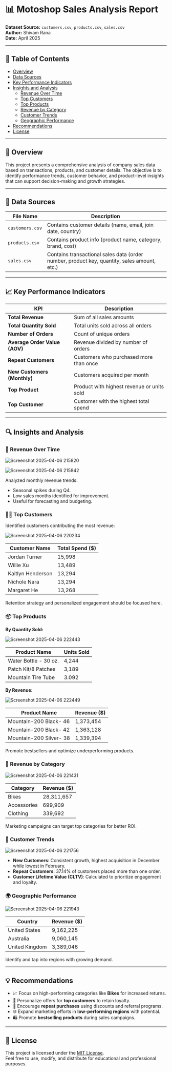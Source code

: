 # 📊 Motoshop Sales Analysis Report

**Dataset Source:** `customers.csv`, `products.csv`, `sales.csv`  
**Author:** Shivam Rana  
**Date:** April 2025

---

## 📌 Table of Contents
- [Overview](#overview)
- [Data Sources](#data-sources)
- [Key Performance Indicators](#key-performance-indicators)
- [Insights and Analysis](#insights-and-analysis)
  - [Revenue Over Time](#revenue-over-time)
  - [Top Customers](#top-customers)
  - [Top Products](#top-products)
  - [Revenue by Category](#revenue-by-category)
  - [Customer Trends](#customer-trends)
  - [Geographic Performance](#geographic-performance)
- [Recommendations](#recommendations)
- [License](#license)

---

## 📖 Overview

This project presents a comprehensive analysis of company sales data based on transactions, products, and customer details. The objective is to identify performance trends, customer behavior, and product-level insights that can support decision-making and growth strategies.

---

## 📂 Data Sources

| File Name           | Description                                        |
|---------------------|----------------------------------------------------|
| `customers.csv` | Contains customer details (name, email, join date, country) |
| `products.csv`  | Contains product info (product name, category, brand, cost) |
| `sales.csv`    | Contains transactional sales data (order number, product key, quantity, sales amount, etc.) |

---

## 📈 Key Performance Indicators

| KPI                          |  Description                                      |
|------------------------------|---------------------------------------------------|
| **Total Revenue**            | Sum of all sales amounts                          |
| **Total Quantity Sold**      | Total units sold across all orders                |
| **Number of Orders**         | Count of unique orders                            |
| **Average Order Value (AOV)**| Revenue divided by number of orders               |
| **Repeat Customers**         | Customers who purchased more than once            |
| **New Customers (Monthly)**  | Customers acquired per month                      |
| **Top Product**              | Product with highest revenue or units sold        |
| **Top Customer**             | Customer with the highest total spend             |

---

## 🔍 Insights and Analysis

### 📆 Revenue Over Time

![Screenshot 2025-04-06 215820](https://github.com/user-attachments/assets/7a32ce4a-e326-4572-8b3a-fcc6c918350d)

![Screenshot 2025-04-06 215842](https://github.com/user-attachments/assets/d22529f8-fad9-4fd5-84b2-e726fd4845c2)

Analyzed monthly revenue trends:
- Seasonal spikes during Q4.
- Low sales months identified for improvement.
- Useful for forecasting and budgeting.

### 🧑‍💼 Top Customers

Identified customers contributing the most revenue:

![Screenshot 2025-04-06 220234](https://github.com/user-attachments/assets/9d623f01-34ac-44dd-bb83-74843ed0580f)

| Customer Name     | Total Spend ($)  |
|-------------------|------------------|
| Jordan Turner     | 15,998           |
| Willie Xu         | 13,489           |
| Kaitlyn Henderson | 13,294           |
| Nichole Nara      | 13,294           |
| Margaret He       | 13,268           |

Retention strategy and personalized engagement should be focused here.

### 📦 Top Products

**By Quantity Sold:**

![Screenshot 2025-04-06 222443](https://github.com/user-attachments/assets/aa2ef1be-77a1-4960-af12-fa101d3d20b0)


|    Product Name      | Units Sold |
|----------------------|------------|
| Water Bottle - 30 oz.| 4,244      |
| Patch Kit/8 Patches  | 3,189      |
|  Mountain Tire Tube  | 3.092      |

**By Revenue:**

![Screenshot 2025-04-06 222449](https://github.com/user-attachments/assets/2b25deb9-1f34-44a6-9cd2-33c084cfc358)

|      Product Name       | Revenue ($)  |
|-------------------------|--------------|
| Mountain-200 Black- 46	|  1,373,454   |
|  Mountain-200 Black- 42	|  1,363,128   |
|  Mountain-200 Silver- 38|	 1,339,394   | 

Promote bestsellers and optimize underperforming products.

### 🧾 Revenue by Category

![Screenshot 2025-04-06 221431](https://github.com/user-attachments/assets/a0dcab8e-0a24-492d-b656-76add76caec0)

| Category      | Revenue ($) |
|---------------|-------------|
|   Bikes	      | 28,311,657  |
|   Accessories	| 699,909     |
|   Clothing	  | 339,692     |

Marketing campaigns can target top categories for better ROI.

### 👥 Customer Trends

![Screenshot 2025-04-06 221756](https://github.com/user-attachments/assets/67f46a74-48a9-4107-b1ce-163369ef13fe)


- **New Customers**: Consistent growth, highest acquisition in December while lowest in February.
- **Repeat Customers**: 37.14% of customers placed more than one order.
- **Customer Lifetime Value (CLTV)**: Calculated to prioritize engagement and loyalty.

### 🌍 Geographic Performance

![Screenshot 2025-04-06 221943](https://github.com/user-attachments/assets/ca7f8578-6814-4be8-b3de-d05b1bef1e47)


| Country        | Revenue ($)  |
|----------------|--------------|
| United States	 |  9,162,225   |
| Australia	     |  9,060,145   |
| United Kingdom |	3,389,046   |

Identify and tap into regions with growing demand.

---

## 💡 Recommendations

- 📈 Focus on high-performing categories like **Bikes** for increased returns.
- 🎯 Personalize offers for **top customers** to retain loyalty.
- 🔁 Encourage **repeat purchases** using discounts and referral programs.
- 🌐 Expand marketing efforts in **low-performing regions** with potential.
- 🛍️ Promote **bestselling products** during sales campaigns.

---
## 📜 License

This project is licensed under the [MIT License](LICENSE).  
Feel free to use, modify, and distribute for educational and professional purposes.
